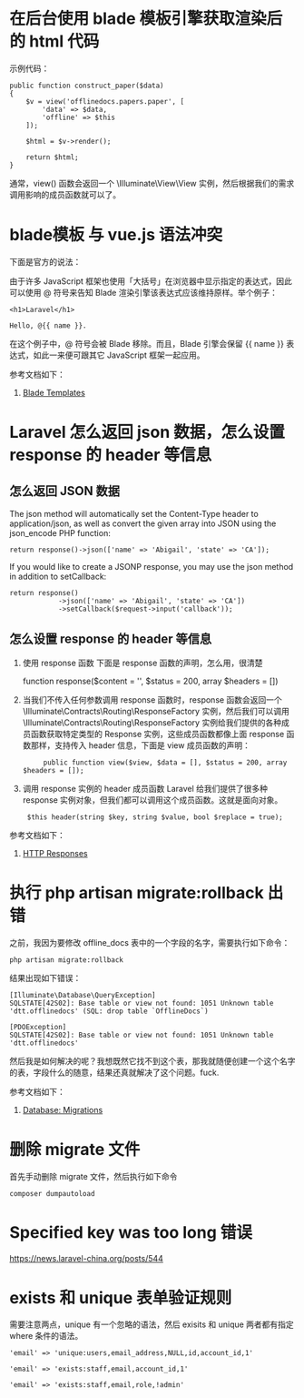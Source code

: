 # 在后台使用 blade 模板引擎获取渲染后的 html 代码
示例代码：

    public function construct_paper($data)
    {
        $v = view('offlinedocs.papers.paper', [
            'data' => $data,
            'offline' => $this
        ]);

        $html = $v->render();

        return $html;
    }

通常，view() 函数会返回一个 \Illuminate\View\View 实例，然后根据我们的需求调用影响的成员函数就可以了。

# blade模板 与 vue.js 语法冲突
下面是官方的说法：

由于许多 JavaScript 框架也使用「大括号」在浏览器中显示指定的表达式，因此可以使用 @ 符号来告知 Blade 渲染引擎该表达式应该维持原样。举个例子：

    <h1>Laravel</h1>

    Hello, @{{ name }}.

在这个例子中，@ 符号会被 Blade 移除。而且，Blade 引擎会保留 {{ name }} 表达式，如此一来便可跟其它 JavaScript 框架一起应用。

参考文档如下：
1. [Blade Templates][1]

# Laravel 怎么返回 json 数据，怎么设置 response 的 header 等信息
## 怎么返回 JSON 数据
The json method will automatically set the Content-Type header to application/json, as well as convert the given array into JSON using the json_encode PHP function:

    return response()->json(['name' => 'Abigail', 'state' => 'CA']);

If you would like to create a JSONP response, you may use the json method in addition to  setCallback:

    return response()
                ->json(['name' => 'Abigail', 'state' => 'CA'])
                ->setCallback($request->input('callback'));

## 怎么设置 response 的 header 等信息
1. 使用 response 函数
    下面是 response 函数的声明，怎么用，很清楚

    function response($content = '', $status = 200, array $headers = [])

2. 当我们不传入任何参数调用 response 函数时，response 函数会返回一个 \Illuminate\Contracts\Routing\ResponseFactory 实例，然后我们可以调用 \Illuminate\Contracts\Routing\ResponseFactory 实例给我们提供的各种成员函数获取特定类型的 Response 实例，这些成员函数都像上面 response 函数那样，支持传入 header 信息，下面是 view 成员函数的声明：

            public function view($view, $data = [], $status = 200, array $headers = []);

3. 调用 response 实例的 header 成员函数
    Laravel 给我们提供了很多种 response 实例对象，但我们都可以调用这个成员函数。这就是面向对象。

        $this header(string $key, string $value, bool $replace = true);

参考文档如下：
1. [HTTP Responses][2]

# 执行 php artisan migrate:rollback 出错
之前，我因为要修改 offline_docs 表中的一个字段的名字，需要执行如下命令：

    php artisan migrate:rollback

结果出现如下错误：

    [Illuminate\Database\QueryException]
    SQLSTATE[42S02]: Base table or view not found: 1051 Unknown table 'dtt.offlinedocs' (SQL: drop table `OfflineDocs`)

    [PDOException]
    SQLSTATE[42S02]: Base table or view not found: 1051 Unknown table 'dtt.offlinedocs'

然后我是如何解决的呢？我想既然它找不到这个表，那我就随便创建一个这个名字的表，字段什么的随意，结果还真就解决了这个问题。fuck.

参考文档如下：
1. [Database: Migrations][3]

# 删除 migrate 文件
首先手动删除 migrate 文件，然后执行如下命令

    composer dumpautoload

# Specified key was too long 错误
https://news.laravel-china.org/posts/544

# exists 和 unique 表单验证规则
需要注意两点，unique 有一个忽略的语法，然后 exisits 和 unique 两者都有指定 where 条件的语法。

    'email' => 'unique:users,email_address,NULL,id,account_id,1'

    'email' => 'exists:staff,email,account_id,1'
    
    'email' => 'exists:staff,email,role,!admin'




[1]: https://laravel.com/docs/5.2/blade "Blade Templates"
[2]: https://laravel.com/docs/5.2/responses "HTTP Responses"
[3]: https://laravel.com/docs/5.2/migrations "Database: Migrations"
[4]: https://laravel.com/docs/5.2/validation#rule-unique "Rule unique"